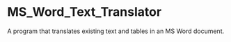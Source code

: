 # MS_Word_Text_Translator
A program that translates existing text and tables in an MS Word document.
